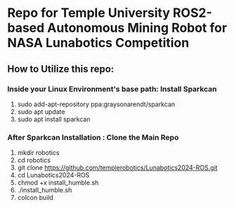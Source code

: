 # Repo for Temple University ROS2-based Autonomous Mining Robot for NASA Lunabotics Competition

## How to Utilize this repo:

### Inside your Linux Environment's base path: Install Sparkcan
1. sudo add-apt-repository ppa:graysonarendt/sparkcan
2. sudo apt update
3. sudo apt install sparkcan

### After Sparkcan Installation : Clone the Main Repo
1. mkdir robotics
2. cd robotics
3. git clone https://github.com/templerobotics/Lunabotics2024-ROS.git
4. cd Lunabotics2024-ROS
5. chmod +x install_humble.sh
6. ./install_humble.sh
7. colcon build


